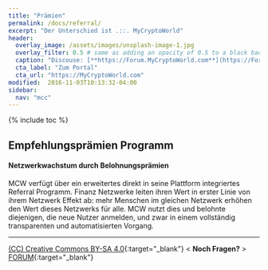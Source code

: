 ```yaml
---
title: "Prämien"
permalink: /docs/referral/
excerpt: "Der Unterschied ist .::. MyCryptoWorld"
header:
  overlay_image: /assets/images/unsplash-image-1.jpg
  overlay_filter: 0.5 # same as adding an opacity of 0.5 to a black background
  caption: "Discouse: [**https://Forum.MyCryptoWorld.com**](https://Forum.MyCryptoWorld.com)"
  cta_label: "Zum Portal"
  cta_url: "https://MyCryptoWorld.com"
modified:  2016-11-03T10:13:32-04:00
sidebar:
  nav: "mcc"
---
```

{% include toc %}

## Empfehlungsprämien Programm 

#### Netzwerkwachstum durch Belohnungsprämien

MCW verfügt über ein erweitertes direkt in seine Plattform integriertes Referral Programm. Finanz Netzwerke leiten ihren Wert in erster Linie von ihrem Netzwerk Effekt ab: mehr Menschen im gleichen Netzwerk erhöhen den Wert dieses Netzwerks für alle. MCW nutzt dies und belohnte diejenigen, die neue Nutzer anmelden, und zwar in einem vollständig transparenten und automatisierten Vorgang. 

---
[(CC) Creative Commons BY-SA 4.0](https://creativecommons.org/licenses/by-sa/4.0/deed.de){:target="_blank"} < **Noch Fragen?** > [FORUM](https://forum.MyCryptoWorld.com){:target="_blank"}

